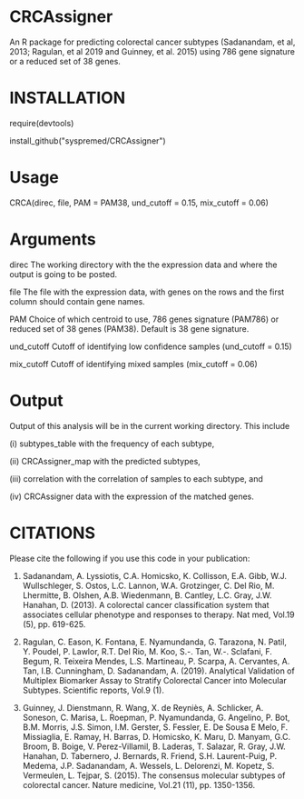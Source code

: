 # CRCAssigner

An R package for predicting colorectal cancer subtypes (Sadanandam, et al, 2013; Ragulan, et al 2019 and Guinney, et al. 2015) using 786 gene signature or a reduced set of 38 genes.

# INSTALLATION

require(devtools)

install_github("syspremed/CRCAssigner")

# Usage

CRCA(direc, file, PAM = PAM38, und_cutoff = 0.15, mix_cutoff = 0.06) 

# Arguments

direc The working directory with the the expression data and where the output is going to be posted.

file The file with the expression data, with genes on the rows and the first column should contain gene names.

PAM Choice of which centroid to use, 786 genes signature (PAM786) or reduced set of 38 genes (PAM38). Default is 38 gene signature.

und_cutoff Cutoff of identifying low confidence samples (und_cutoff = 0.15)

mix_cutoff Cutoff of identifying mixed samples (mix_cutoff = 0.06)

# Output

Output of this analysis will be in the current working directory. This include 

(i) subtypes_table with the frequency of each subtype, 

(ii) CRCAssigner_map with the predicted subtypes, 

(iii) correlation with the correlation of samples to each subtype, and 

(iv) CRCAssigner data with the expression of the matched genes.

# CITATIONS

Please cite the following if you use this code in your publication:

1. Sadanandam, A. Lyssiotis, C.A. Homicsko, K. Collisson, E.A. Gibb, W.J. Wullschleger, S. Ostos, L.C. Lannon, W.A. Grotzinger, C. Del Rio, M. Lhermitte, B. Olshen, A.B. Wiedenmann, B. Cantley, L.C. Gray, J.W. Hanahan, D. (2013). A colorectal cancer classification system that associates cellular phenotype and responses to therapy. Nat med, Vol.19 (5), pp. 619-625.

2.  Ragulan, C. Eason, K. Fontana, E. Nyamundanda, G. Tarazona, N. Patil, Y. Poudel, P. Lawlor, R.T. Del Rio, M. Koo, S.-. Tan, W.-. Sclafani, F. Begum, R. Teixeira Mendes, L.S. Martineau, P. Scarpa, A. Cervantes, A. Tan, I.B. Cunningham, D. Sadanandam, A. (2019). Analytical Validation of Multiplex Biomarker Assay to Stratify Colorectal Cancer into Molecular Subtypes. Scientific reports, Vol.9 (1). 

3. Guinney, J. Dienstmann, R. Wang, X. de Reyniès, A. Schlicker, A. Soneson, C. Marisa, L. Roepman, P. Nyamundanda, G. Angelino, P. Bot, B.M. Morris, J.S. Simon, I.M. Gerster, S. Fessler, E. De Sousa E Melo, F. Missiaglia, E. Ramay, H. Barras, D. Homicsko, K. Maru, D. Manyam, G.C. Broom, B. Boige, V. Perez-Villamil, B. Laderas, T. Salazar, R. Gray, J.W. Hanahan, D. Tabernero, J. Bernards, R. Friend, S.H. Laurent-Puig, P. Medema, J.P. Sadanandam, A. Wessels, L. Delorenzi, M. Kopetz, S. Vermeulen, L. Tejpar, S. (2015). The consensus molecular subtypes of colorectal cancer. Nature medicine, Vol.21 (11), pp. 1350-1356. 


